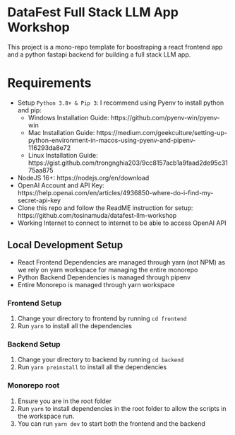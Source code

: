 # DataFest Full Stack LLM App Workshop
This project is a mono-repo template for boostraping a react frontend app and a python fastapi backend for building a full stack LLM app.

# Requirements
<ul>
  <li>Setup <code>Python 3.8+ & Pip 3</code>: I recommend using Pyenv to install python and pip:
    <ul>
      <li>Windows Installation Guide: https://github.com/pyenv-win/pyenv-win</li>
      <li>Mac Installation Guide: https://medium.com/geekculture/setting-up-python-environment-in-macos-using-pyenv-and-pipenv-116293da8e72</li>
      <li>Linux Installation Guide: https://gist.github.com/trongnghia203/9cc8157acb1a9faad2de95c3175aa875</li>
    </ul>
  </li>
  <li>NodeJS 16+: https://nodejs.org/en/download</li>
  <li>OpenAI Account and API Key: https://help.openai.com/en/articles/4936850-where-do-i-find-my-secret-api-key</li>
  <li>Clone this repo and follow the ReadME instruction for setup: https://github.com/tosinamuda/datafest-llm-workshop</li>
  <li>Working Internet to connect to internet to be able to access OpenAI API</li>
</ul>

## Local Development Setup
- React Frontend Dependencies are managed through yarn (not NPM) as we rely on yarn workspace for managing the entire monorepo
- Python Backend Dependencies is managed through pipenv
- Entire Monorepo is managed through yarn workspace

### Frontend Setup
1. Change your directory to frontend by running ```cd frontend```
2. Run ```yarn``` to install all the dependencies


### Backend Setup
1. Change your directory to backend by running ```cd backend```
2. Run ```yarn preinstall``` to install all the dependencies


### Monorepo root
1. Ensure you are in the root folder
2. Run ```yarn``` to install dependencies in the root folder to allow the scripts in the workspace run.
3. You can run ```yarn dev``` to start both the frontend and the backend

